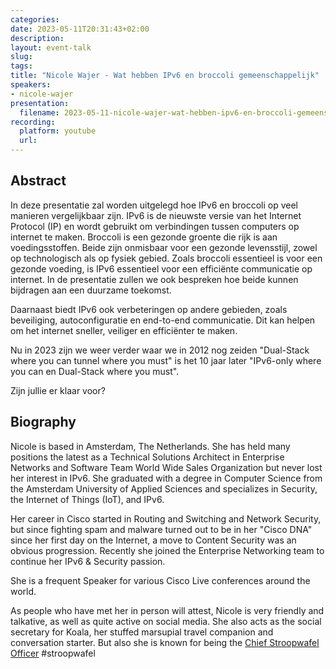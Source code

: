 ```yaml
---
categories:
date: 2023-05-11T20:31:43+02:00
description:
layout: event-talk
slug:
tags:
title: "Nicole Wajer - Wat hebben IPv6 en broccoli gemeenschappelijk"
speakers:
- nicole-wajer
presentation:
  filename: 2023-05-11-nicole-wajer-wat-hebben-ipv6-en-broccoli-gemeenschappelijk.pdf
recording:
  platform: youtube
  url:
---
```


## Abstract

In deze presentatie zal worden uitgelegd hoe IPv6 en broccoli op veel manieren vergelijkbaar zijn. IPv6 is de nieuwste versie van het Internet Protocol (IP) en wordt gebruikt om verbindingen tussen computers op internet te maken. Broccoli is een gezonde groente die rijk is aan voedingsstoffen. Beide zijn onmisbaar voor een gezonde levensstijl, zowel op technologisch als op fysiek gebied. Zoals broccoli essentieel is voor een gezonde voeding, is IPv6 essentieel voor een efficiënte communicatie op internet. In de presentatie zullen we ook bespreken hoe beide kunnen bijdragen aan een duurzame toekomst.

Daarnaast biedt IPv6 ook verbeteringen op andere gebieden, zoals beveiliging, autoconfiguratie en end-to-end communicatie. Dit kan helpen om het internet sneller, veiliger en efficiënter te maken.

Nu in 2023 zijn we weer verder waar we in 2012 nog zeiden "Dual-Stack where you can tunnel where you must" is het 10 jaar later "IPv6-only where you can en Dual-Stack where you must".

Zijn jullie er klaar voor?

## Biography

Nicole is based in Amsterdam, The Netherlands. She has held many positions the latest as a Technical Solutions Architect in Enterprise Networks and Software Team World Wide Sales Organization but never lost her interest in IPv6. She graduated with a degree in Computer Science from the Amsterdam University of Applied Sciences and specializes in Security, the Internet of Things (IoT), and IPv6.

Her career in Cisco started in Routing and Switching and Network Security, but since fighting spam and malware turned out to be in her "Cisco DNA" since her first day on the Internet, a move to Content Security was an obvious progression. Recently she joined the Enterprise Networking team to continue her IPv6 & Security passion.

She is a frequent Speaker for various Cisco Live conferences around the world.

As people who have met her in person will attest, Nicole is very friendly and talkative, as well as quite active on social media. She also acts as the social secretary for Koala, her stuffed marsupial travel companion and conversation starter. But also she is known for being the [Chief Stroopwafel Officer](https://blogs.cisco.com/wearecisco/life-as-ciscos-chief-stroopwafel-officer) #stroopwafel

